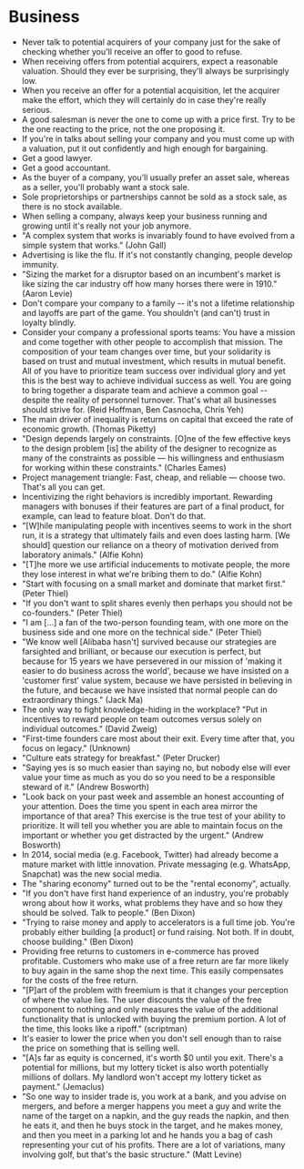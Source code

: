 # Business

 * Never talk to potential acquirers of your company just for the sake of checking whether you'll receive an offer to good to refuse.
 * When receiving offers from potential acquirers, expect a reasonable valuation. Should they ever be surprising, they'll always be surprisingly low.
 * When you receive an offer for a potential acquisition, let the acquirer make the effort, which they will certainly do in case they're really serious.
 * A good salesman is never the one to come up with a price first. Try to be the one reacting to the price, not the one proposing it.
 * If you're in talks about selling your company and you must come up with a valuation, put it out confidently and high enough for bargaining.
 * Get a good lawyer.
 * Get a good accountant.
 * As the buyer of a company, you'll usually prefer an asset sale, whereas as a seller, you'll probably want a stock sale.
 * Sole proprietorships or partnerships cannot be sold as a stock sale, as there is no stock available.
 * When selling a company, always keep your business running and growing until it's really not your job anymore.
 * "A complex system that works is invariably found to have evolved from a simple system that works." (John Gall)
 * Advertising is like the flu. If it's not constantly changing, people develop immunity.
 * "Sizing the market for a disruptor based on an incumbent's market is like sizing the car industry off how many horses there were in 1910." (Aaron Levie)
 * Don't compare your company to a family -- it's not a lifetime relationship and layoffs are part of the game. You shouldn't (and can't) trust in loyalty blindly.
 * Consider your company a professional sports teams: You have a mission and come together with other people to accomplish that mission. The composition of your team changes over time, but your solidarity is based on trust and mutual investment, which results in mutual benefit. All of you have to prioritize team success over individual glory and yet this is the best way to achieve individual success as well. You are going to bring together a disparate team and achieve a common goal -- despite the reality of personnel turnover. That's what all businesses should strive for. (Reid Hoffman, Ben Casnocha, Chris Yeh)
 * The main driver of inequality is returns on capital that exceed the rate of economic growth. (Thomas Piketty)
 * "Design depends largely on constraints. [O]ne of the few effective keys to the design problem [is] the ability of the designer to recognize as many of the constraints as possible — his willingness and enthusiasm for working within these constraints." (Charles Eames)
 * Project management triangle: Fast, cheap, and reliable — choose two. That's all you can get.
 * Incentivizing the right behaviors is incredibly important. Rewarding managers with bonuses if their features are part of a final product, for example, can lead to feature bloat. Don't do that.
 * "[W]hile manipulating people with incentives seems to work in the short run, it is a strategy that ultimately fails and even does lasting harm. [We should] question our reliance on a theory of motivation derived from laboratory animals." (Alfie Kohn)
 * "[T]he more we use artificial inducements to motivate people, the more they lose interest in what we're bribing them to do." (Alfie Kohn)
 * "Start with focusing on a small market and dominate that market first." (Peter Thiel)
 * "If you don't want to split shares evenly then perhaps you should not be co-founders." (Peter Thiel)
 * "I am [...] a fan of the two-person founding team, with one more on the business side and one more on the technical side." (Peter Thiel)
 * "We know well [Alibaba hasn't] survived because our strategies are farsighted and brilliant, or because our execution is perfect, but because for 15 years we have persevered in our mission of 'making it easier to do business across the world', because we have insisted on a 'customer first' value system, because we have persisted in believing in the future, and because we have insisted that normal people can do extraordinary things." (Jack Ma)
 * The only way to fight knowledge-hiding in the workplace? "Put in incentives to reward people on team outcomes versus solely on individual outcomes." (David Zweig)
 * "First-time founders care most about their exit. Every time after that, you focus on legacy." (Unknown)
 * "Culture eats strategy for breakfast." (Peter Drucker)
 * "Saying yes is so much easier than saying no, but nobody else will ever value your time as much as you do so you need to be a responsible steward of it." (Andrew Bosworth)
 * "Look back on your past week and assemble an honest accounting of your attention. Does the time you spent in each area mirror the importance of that area? This exercise is the true test of your ability to prioritize. It will tell you whether you are able to maintain focus on the important or whether you get distracted by the urgent." (Andrew Bosworth)
 * In 2014, social media (e.g. Facebook, Twitter) had already become a mature market with little innovation. Private messaging (e.g. WhatsApp, Snapchat) was the new social media.
 * The "sharing economy" turned out to be the "rental economy", actually.
 * "If you don't have first hand experience of an industry, you're probably wrong about how it works, what problems they have and so how they should be solved. Talk to people." (Ben Dixon)
 * "Trying to raise money and apply to accelerators is a full time job. You're probably either building [a product] or fund raising. Not both. If in doubt, choose building." (Ben Dixon)
 * Providing free returns to customers in e-commerce has proved profitable. Customers who make use of a free return are far more likely to buy again in the same shop the next time. This easily compensates for the costs of the free return.
 * "[P]art of the problem with freemium is that it changes your perception of where the value lies. The user discounts the value of the free component to nothing and only measures the value of the additional functionality that is unlocked with buying the premium portion. A lot of the time, this looks like a ripoff." (scriptman)
 * It's easier to lower the price when you don't sell enough than to raise the price on something that is selling well.
 * "[A]s far as equity is concerned, it's worth $0 until you exit. There's a potential for millions, but my lottery ticket is also worth potentially millions of dollars. My landlord won't accept my lottery ticket as payment." (Jemaclus)
 * "So one way to insider trade is, you work at a bank, and you advise on mergers, and before a merger happens you meet a guy and write the name of the target on a napkin, and the guy reads the napkin, and then he eats it, and then he buys stock in the target, and he makes money, and then you meet in a parking lot and he hands you a bag of cash representing your cut of his profits. There are a lot of variations, many involving golf, but that's the basic structure." (Matt Levine)
